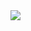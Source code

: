 <!-- <img width="80%" align="center" src="https://github.com/visshal14/webnart/blob/main/src/ghost%20refercne.jpg" alt="portfolio template  mockup" /> <br/> -->
<img  align="center" src="https://github.com/shashank-16/shashank-16/src/animation_.gif"/>

<!-- <img align="left" src="https://github.com/leungwensen/svg-icon/blob/master/dist/svg/logos/react.svg" height="50" alt="react icon"/>
 -->


